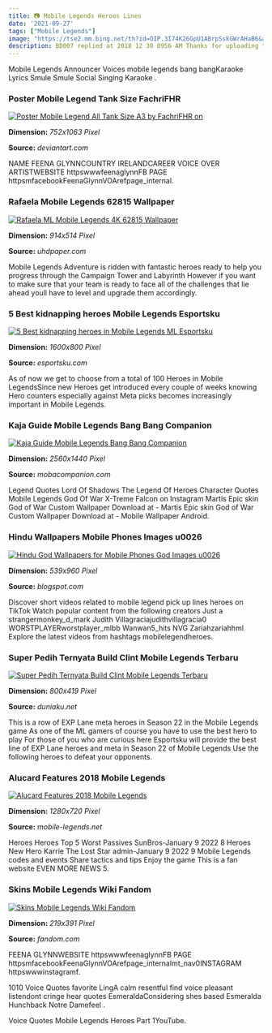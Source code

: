 ```yaml
---
title: 📷 Mobile Legends Heroes Lines
date: '2021-09-27'
tags: ["Mobile Legends"]
image: "https://tse2.mm.bing.net/th?id=OIP.3I74K26GpU1ABrpSskGWrAHaB6&amp;pid=15.1"
description: BD007 replied at 2018 12 30 0956 AM Thanks for uploading this May i ask you how did you do this It seems hard for normal users.
---
```




Mobile Legends Announcer Voices mobile legends bang bangKaraoke Lyrics Smule Smule Social Singing Karaoke .



### Poster Mobile Legend Tank Size FachriFHR 

[![Poster Mobile Legend All Tank Size A3 by FachriFHR on ](https://pre00.deviantart.net/180c/th/pre/i/2018/348/8/f/poster_mobile_legend_all_tank__size_a3__by_fachrifhr-dcueaii.jpg)](https://pre00.deviantart.net/180c/th/pre/i/2018/348/8/f/poster_mobile_legend_all_tank__size_a3__by_fachrifhr-dcueaii.jpg)


**Dimension:** _752x1063 Pixel_ 

**Source:** _deviantart.com_ 


NAME FEENA GLYNNCOUNTRY IRELANDCAREER VOICE OVER ARTISTWEBSITE httpswwwfeenaglynnFB PAGE httpsmfacebookFeenaGlynnVOArefpage_internal.


### Rafaela Mobile Legends 62815 Wallpaper

[![Rafaela ML Mobile Legends 4K 62815 Wallpaper](https://1.bp.blogspot.com/-xx3sNBLy5pw/X260HC4ItoI/AAAAAAAAIic/95Q0xF2p4WEPa6GSTpvZjRkmcA_dTUXZgCNcBGAsYHQ/w914-h514-p-k-no-nu/rafaela-mobile-legends-uhdpaper.com-4K-6.2815-wp.thumbnail.jpg)](https://1.bp.blogspot.com/-xx3sNBLy5pw/X260HC4ItoI/AAAAAAAAIic/95Q0xF2p4WEPa6GSTpvZjRkmcA_dTUXZgCNcBGAsYHQ/w914-h514-p-k-no-nu/rafaela-mobile-legends-uhdpaper.com-4K-6.2815-wp.thumbnail.jpg)


**Dimension:** _914x514 Pixel_ 

**Source:** _uhdpaper.com_ 


Mobile Legends Adventure is ridden with fantastic heroes ready to help you progress through the Campaign Tower and Labyrinth However if you want to make sure that your team is ready to face all of the challenges that lie ahead youll have to level and upgrade them accordingly.


### 5 Best kidnapping heroes Mobile Legends Esportsku

[![5 Best kidnapping heroes in Mobile Legends ML  Esportsku](https://en.esportsku.com/wp-content/uploads/2020/10/Untitled-771.jpg)](https://en.esportsku.com/wp-content/uploads/2020/10/Untitled-771.jpg)


**Dimension:** _1600x800 Pixel_ 

**Source:** _esportsku.com_ 


As of now we get to choose from a total of 100 Heroes in Mobile LegendsSince new Heroes get introduced every couple of weeks knowing Hero counters especially against Meta picks becomes increasingly important in Mobile Legends.


### Kaja Guide Mobile Legends Bang Bang Companion

[![Kaja Guide  Mobile Legends Bang Bang Companion](http://mlbb.mobacompanion.com/wp-content/uploads/sites/2/2020/01/kaja_kaminari-scaled.jpg)](http://mlbb.mobacompanion.com/wp-content/uploads/sites/2/2020/01/kaja_kaminari-scaled.jpg)


**Dimension:** _2560x1440 Pixel_ 

**Source:** _mobacompanion.com_ 


Legend Quotes Lord Of Shadows The Legend Of Heroes Character Quotes Mobile Legends God Of War X-Treme Falcon on Instagram Martis Epic skin God of War Custom Wallpaper Download at - Martis Epic skin God of War Custom Wallpaper Download at - Mobile Wallpaper Android.


### Hindu Wallpapers Mobile Phones Images u0026 

[![Hindu God Wallpapers for Mobile Phones God Images u0026 ](https://mobile-legends.net/wp-content/uploads/2017/02/Mobile-legends-WallPapers-Gord.jpg)](https://mobile-legends.net/wp-content/uploads/2017/02/Mobile-legends-WallPapers-Gord.jpg)


**Dimension:** _539x960 Pixel_ 

**Source:** _blogspot.com_ 


Discover short videos related to mobile legend pick up lines heroes on TikTok Watch popular content from the following creators Just a strangermonkey_d_mark Judith Villagraciajudithvillagracia0 WORSTPLAYERworstplayer_mlbb Wanwan5_hits NVG Zariahzariahhml Explore the latest videos from hashtags mobilelegendheroes.


### Super Pedih Ternyata Build Clint Mobile Legends Terbaru 

[![Super Pedih Ternyata Build Clint Mobile Legends Terbaru ](https://static.duniaku.net/2018/12/clint-mobile-legends.jpg)](https://static.duniaku.net/2018/12/clint-mobile-legends.jpg)


**Dimension:** _800x419 Pixel_ 

**Source:** _duniaku.net_ 


This is a row of EXP Lane meta heroes in Season 22 in the Mobile Legends game As one of the ML gamers of course you have to use the best hero to play For those of you who are curious here Esportsku will provide the best line of EXP Lane heroes and meta in Season 22 of Mobile Legends Use the following heroes to defeat your opponents.


### Alucard Features 2018 Mobile Legends

[![Alucard Features 2018  Mobile Legends](https://mobile-legends.net/wp-content/uploads/2016/12/Mobile-Legends-Alucard.jpg)](https://mobile-legends.net/wp-content/uploads/2016/12/Mobile-Legends-Alucard.jpg)


**Dimension:** _1280x720 Pixel_ 

**Source:** _mobile-legends.net_ 


Heroes Heroes Top 5 Worst Passives SunBros-January 9 2022 8 Heroes New Hero Karrie The Lost Star admin-January 9 2022 9 Mobile Legends codes and events Share tactics and tips Enjoy the game This is a fan website EVEN MORE NEWS 5.


### Skins Mobile Legends Wiki Fandom

[![Skins  Mobile Legends Wiki  Fandom](https://vignette.wikia.nocookie.net/mobile-legends/images/7/78/Fuel_Turbine.jpg/revision/latest/scale-to-width-down/219?cb=20200820142643)](https://vignette.wikia.nocookie.net/mobile-legends/images/7/78/Fuel_Turbine.jpg/revision/latest/scale-to-width-down/219?cb=20200820142643)


**Dimension:** _219x391 Pixel_ 

**Source:** _fandom.com_ 



FEENA GLYNNWEBSITE httpswwwfeenaglynnFB PAGE httpsmfacebookFeenaGlynnVOArefpage_internalmt_nav0INSTAGRAM httpswwwinstagramf.


1010 Voice Quotes favorite LingA calm resentful find voice pleasant listendont cringe hear quotes EsmeraldaConsidering shes based Esmeralda Hunchback Notre Damefeel .


Voice Quotes Mobile Legends Heroes Part 1YouTube.




